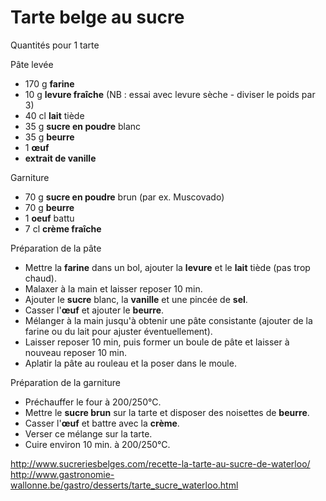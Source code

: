 # Tarte belge au sucre

Quantités pour 1 tarte

Pâte levée

* 170 g **farine**
* 10 g **levure fraîche** (NB : essai avec levure sèche - diviser le poids par 3)
* 40 cl **lait** tiède
* 35 g **sucre en poudre** blanc
* 35 g **beurre**
* 1 **œuf**
* **extrait de vanille**

Garniture

* 70 g **sucre en poudre** brun (par ex. Muscovado)
* 70 g **beurre**
* 1 **oeuf** battu
* 7 cl **crème fraîche**

Préparation de la pâte

* Mettre la **farine** dans un bol, ajouter la **levure** et le **lait** tiède (pas trop chaud).
* Malaxer à la main et laisser reposer 10 min.
* Ajouter le **sucre** blanc, la **vanille** et une pincée de **sel**.
* Casser l'**œuf** et ajouter le **beurre**.
* Mélanger à la main jusqu'à obtenir une pâte consistante (ajouter de la farine ou du lait pour ajuster éventuellement).
* Laisser reposer 10 min, puis former un boule de pâte et laisser à nouveau reposer 10 min.
* Aplatir la pâte au rouleau et la poser dans le moule.

Préparation de la garniture

* Préchauffer le four à 200/250°C.
* Mettre le **sucre brun** sur la tarte et disposer des noisettes de **beurre**.
* Casser l'**œuf** et battre avec la **crème**.
* Verser ce mélange sur la tarte.
* Cuire environ 10 min. à 200/250°C.


http://www.sucreriesbelges.com/recette-la-tarte-au-sucre-de-waterloo/
http://www.gastronomie-wallonne.be/gastro/desserts/tarte_sucre_waterloo.html